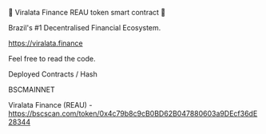 🐶 Viralata Finance REAU token smart contract 🐶

Brazil's #1 Decentralised Financial Ecosystem.

https://viralata.finance

Feel free to read the code.

Deployed Contracts / Hash

BSCMAINNET

Viralata Finance (REAU) - https://bscscan.com/token/0x4c79b8c9cB0BD62B047880603a9DEcf36dE28344
